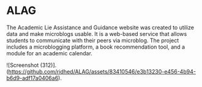 # ALAG
The Academic Lie Assistance and Guidance website was created to utilize data and make microblogs usable. It is a web-based service that allows students to communicate with their peers via microblog. The project includes a microblogging platform, a book recommendation tool, and a module for an academic calendar.

![Screenshot (312)].(https://github.com/ridhed/ALAG/assets/83410546/e3b13230-e456-4b94-b6d9-adf17a0406a6).
